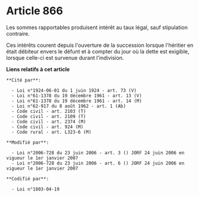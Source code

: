 # Article 866

Les sommes rapportables produisent intérêt au taux légal, sauf stipulation contraire.

Ces intérêts courent depuis l'ouverture de la succession lorsque l'héritier en était débiteur envers le défunt et à compter
du jour où la dette est exigible, lorsque celle-ci est survenue durant l'indivision.

**Liens relatifs à cet article**

	**Cité par**:

	  - Loi n°1924-06-01 du 1 juin 1924 - art. 73 (V)
	  - Loi n°61-1378 du 19 décembre 1961 - art. 13 (V)
	  - Loi n°61-1378 du 19 décembre 1961 - art. 14 (M)
	  - Loi n°62-917 du 8 août 1962 - art. 1 (Ab)
	  - Code civil - art. 2103 (T)
	  - Code civil - art. 2109 (T)
	  - Code civil - art. 2374 (M)
	  - Code civil - art. 924 (M)
	  - Code rural - art. L323-6 (M)

	**Modifié par**:

	  - Loi n°2006-728 du 23 juin 2006 - art. 3 () JORF 24 juin 2006 en vigueur le 1er janvier 2007
	  - Loi n°2006-728 du 23 juin 2006 - art. 6 () JORF 24 juin 2006 en vigueur le 1er janvier 2007

	**Codifié par**:

	  - Loi n°1803-04-19
